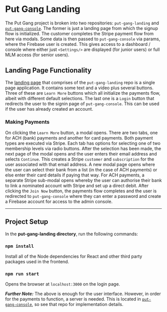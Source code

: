 # Put Gang Landing

The Put Gang project is broken into two repositories: `put-gang-landing` and [`put-gang-console`](https://github.com/Isoaxe/put-gang-console). The former is just a landing page from which the signup flow is initialized. The customer completes the Stripe payment flow from here via modals. Some data is then passed to `put-gang-console` via params, where the Firebase user is created. This gives access to a dashboard / console where either just `<Settings/>` are displayed (for junior users) or full MLM access (for senior users).


## Landing Page Functionality

The [landing page](https://put-gang-landing.web.app/) that comprises of the `put-gang-landing` repo is a single page application. It contains some text and a video plus several buttons. Three of these are `Learn More` buttons which all initialize the payments flow, albeit with different default selections. The last one is a `Login` button that redirects the user to the signin page of `put-gang-console`. This can be used if the user has already created an account.

### Making Payments

On clicking the `Learn More` button, a modal opens. There are two tabs, one for ACH (bank) payments and another for card payments. Both payment types are executed via Stripe. Each tab has options for selecting one of two membership levels via radio buttons. After the selection has been made, the next page of the modal opens and the user enters their email address and selects `Continue`. This creates a Stripe `customer` and `subscription` for the user associated with that email address. A new modal page opens where the user can select their bank from a list (in the case of ACH payments) or else enter their card details if paying that way. For ACH payments, a separate Stripe sub-modal opens whereby the user can authorise their bank to link a nominated account with Stripe and set up a direct debit. After clicking the `Join Now` button, the payments flow completes and the user is redirected to `put-gang-console` where they can enter a password and create a Firebase account for access to the admin console.

---

## Project Setup

In the **put-gang-landing directory**, run the following commands:

### `npm install`

Install all of the Node dependencies for React and other third party packages used in the frontend.

### `npm run start`

Opens the browser at `localhost:3000` on the login page.

**_Further Note:_** The above is enough for the user interface. However, in order for the payments to function, a server is needed. This is located in [`put-gang-console`](https://github.com/Isoaxe/put-gang-console), so see that repo for implementation details.
